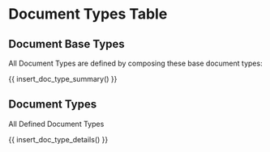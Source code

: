 # Document Types Table

## Document Base Types

All Document Types are defined by composing these base document types:

{{ insert_doc_type_summary() }}

## Document Types

All Defined Document Types

{{ insert_doc_type_details() }}

<!-- markdownlint-disable MD053 -->

<!-- [JSON Schema]: https://json-schema.org/draft-07 -->
<!-- [JSON]: https://datatracker.ietf.org/doc/html/rfc7159 -->
<!-- [Brotli]: https://datatracker.ietf.org/doc/html/rfc7932 -->
[CBOR]: https://datatracker.ietf.org/doc/html/rfc8610
[UUID]: https://www.rfc-editor.org/rfc/rfc9562.html
